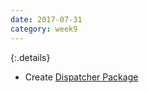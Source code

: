```yaml
---
date: 2017-07-31
category: week9
---
```

{:.details}
- Create [Dispatcher Package](https://github.com/JThanat/femto-mesos/tree/master/dispatcher)
